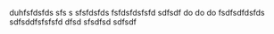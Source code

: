 duhfsfdsfds
sfs   s sfsfdsfds
 fsfdsfdsfsfd  sdfsdf do do do  fsdfsdfdsfds
 sdfsddfsfsfsfd dfsd sfsdfsd sdfsdf   